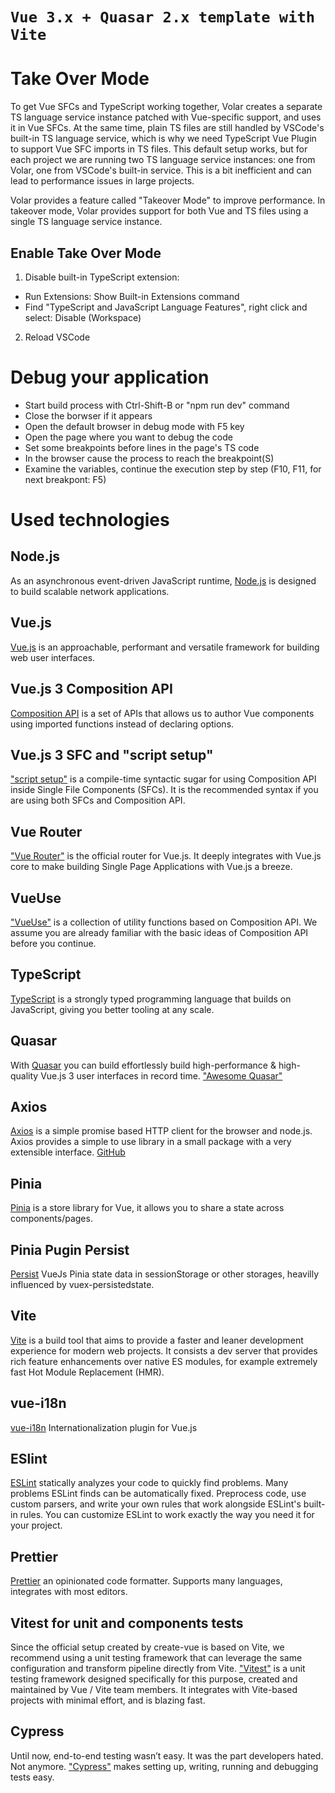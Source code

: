 # `Vue 3.x + Quasar 2.x template with Vite`

# Take Over Mode
To get Vue SFCs and TypeScript working together, Volar creates a separate TS language service instance patched with Vue-specific support, and uses it in Vue SFCs. At the same time, plain TS files are still handled by VSCode's built-in TS language service, which is why we need TypeScript Vue Plugin to support Vue SFC imports in TS files. This default setup works, but for each project we are running two TS language service instances: one from Volar, one from VSCode's built-in service. This is a bit inefficient and can lead to performance issues in large projects.

Volar provides a feature called "Takeover Mode" to improve performance. In takeover mode, Volar provides support for both Vue and TS files using a single TS language service instance.
## Enable Take Over Mode

1. Disable built-in TypeScript extension:
- Run Extensions: Show Built-in Extensions command
- Find "TypeScript and JavaScript Language Features", right click and select: Disable (Workspace)
2. Reload VSCode

# Debug your application
- Start build process with Ctrl-Shift-B or "npm run dev" command
- Close the borwser if it appears
- Open the default browser in debug mode with F5 key
- Open the page where you want to debug the code
- Set some breakpoints before lines in the page's TS code
- In the browser cause the process to reach the breakpoint(S)
- Examine the variables, continue the execution step by step (F10, F11, for next breakpont: F5)

# Used technologies

## Node.js

As an asynchronous event-driven JavaScript runtime, [Node.js](https://nodejs.org/en/) is designed to build scalable network applications.

## Vue.js

[Vue.js](https://vuejs.org/) is an approachable, performant and versatile framework for building web user interfaces.

## Vue.js 3 Composition API

[Composition API](https://vuejs.org/api/composition-api-setup.html) is a set of APIs that allows us to author Vue components using imported functions instead of declaring options.

## Vue.js 3 SFC and "script setup"

["script setup"](https://vuejs.org/api/sfc-script-setup.html) is a compile-time syntactic sugar for using Composition API inside Single File Components (SFCs). It is the recommended syntax if you are using both SFCs and Composition API.

## Vue Router

["Vue Router"](https://router.vuejs.org/) is the official router for Vue.js. It deeply integrates with Vue.js core to make building Single Page Applications with Vue.js a breeze.

## VueUse

["VueUse"](https://vueuse.org/) is a collection of utility functions based on Composition API. We assume you are already familiar with the basic ideas of Composition API before you continue.


## TypeScript

[TypeScript](https://www.typescriptlang.org/) is a strongly typed programming language that builds on JavaScript, giving you better tooling at any scale.

## Quasar

With [Quasar](https://quasar.dev/) you can build effortlessly build high-performance & high-quality Vue.js 3 user interfaces in record time. ["Awesome Quasar"](https://github.com/quasarframework/quasar-awesome)

## Axios

[Axios](https://axios-http.com/) is a simple promise based HTTP client for the browser and node.js. Axios provides a simple to use library in a small package with a very extensible interface. [GitHub](https://github.com/axios/axios)

## Pinia

[Pinia](https://pinia.vuejs.org/) is a store library for Vue, it allows you to share a state across components/pages.

## Pinia Pugin Persist
[Persist](https://github.com/Seb-L/pinia-plugin-persist) VueJs Pinia state data in sessionStorage or other storages, heavilly influenced by vuex-persistedstate.

## Vite

[Vite](https://vitejs.dev/) is a build tool that aims to provide a faster and leaner development experience for modern web projects. It consists a dev server that provides rich feature enhancements over native ES modules, for example extremely fast Hot Module Replacement (HMR).

## vue-i18n
[vue-i18n](https://github.com/intlify/vue-i18n-next/tree/master/packages/vue-i18n#readme) Internationalization plugin for Vue.js

## ESlint

[ESLint](https://eslint.org/) statically analyzes your code to quickly find problems. Many problems ESLint finds can be automatically fixed. Preprocess code, use custom parsers, and write your own rules that work alongside ESLint's built-in rules. You can customize ESLint to work exactly the way you need it for your project.

## Prettier

[Prettier](https://prettier.io/) an opinionated code formatter. Supports many languages, integrates with most editors.

## Vitest for unit and components tests

Since the official setup created by create-vue is based on Vite, we recommend using a unit testing framework that can leverage the same configuration and transform pipeline directly from Vite. ["Vitest"](https://vuejs.org/guide/scaling-up/testing.html#unit-testing) is a unit testing framework designed specifically for this purpose, created and maintained by Vue / Vite team members. It integrates with Vite-based projects with minimal effort, and is blazing fast.

## Cypress

Until now, end-to-end testing wasn’t easy. It was the part developers hated.
Not anymore. ["Cypress"](https://www.cypress.io/) makes setting up, writing, running and debugging tests easy.

